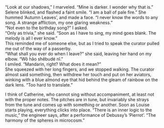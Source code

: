 “Look at our shadows,” I marveled. “Mine is darker. I wonder why that is.”  
Selene blinked, and flashed a faint smile. “I am a ball of pale fire.” She hummed ‘Autumn Leaves’, and made a face. “I never know the words to any song. A strange affliction, my one glaring weakness.”  
“Not even to the birthday song?” I asked.  
“Only as trivia,” she said. “Soon as I have to sing, my mind goes blank. The melody is all I ever know.”  
This reminded me of someone else, but as I tried to speak the curator pulled me out of the way of a passerby.  
“What shall you ever do when I leave?” she said, leaving her hand on my elbow. “Wǒ hǎo shěbudé nǐ.”  
I smiled. “Mandarin, right? What does it mean?”  
She squeezed with her long fingers, and we stopped walking. The curator almost said something, then withdrew her touch and put on her aviators, winking with a blue almond eye that hid behind the gleam of rainbow on the dark lens. “Too hard to translate.”  
  
I think of Catherine, who cannot sing without accompaniment, at least not with the proper notes. The pitches are in tune, but invariably she strays from the tune and comes up with something or another. Soon as Louise starts playing, everything clicks into place. “There is an inner logic to the music,” the engineer says, after a performance of Debussy’s ‘Pierrot’. “The harmony of the spheres in microcosm.”